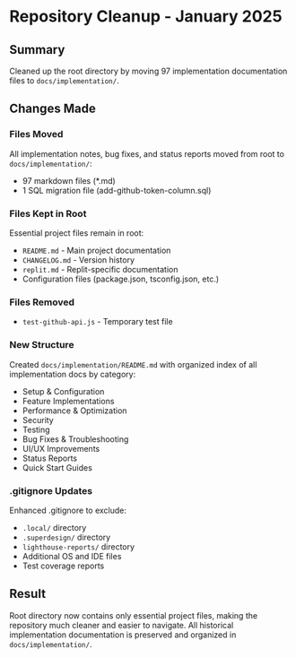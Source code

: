 # Repository Cleanup - January 2025

## Summary
Cleaned up the root directory by moving 97 implementation documentation files to `docs/implementation/`.

## Changes Made

### Files Moved
All implementation notes, bug fixes, and status reports moved from root to `docs/implementation/`:
- 97 markdown files (*.md)
- 1 SQL migration file (add-github-token-column.sql)

### Files Kept in Root
Essential project files remain in root:
- `README.md` - Main project documentation
- `CHANGELOG.md` - Version history
- `replit.md` - Replit-specific documentation
- Configuration files (package.json, tsconfig.json, etc.)

### Files Removed
- `test-github-api.js` - Temporary test file

### New Structure
Created `docs/implementation/README.md` with organized index of all implementation docs by category:
- Setup & Configuration
- Feature Implementations
- Performance & Optimization
- Security
- Testing
- Bug Fixes & Troubleshooting
- UI/UX Improvements
- Status Reports
- Quick Start Guides

### .gitignore Updates
Enhanced .gitignore to exclude:
- `.local/` directory
- `.superdesign/` directory
- `lighthouse-reports/` directory
- Additional OS and IDE files
- Test coverage reports

## Result
Root directory now contains only essential project files, making the repository much cleaner and easier to navigate. All historical implementation documentation is preserved and organized in `docs/implementation/`.
